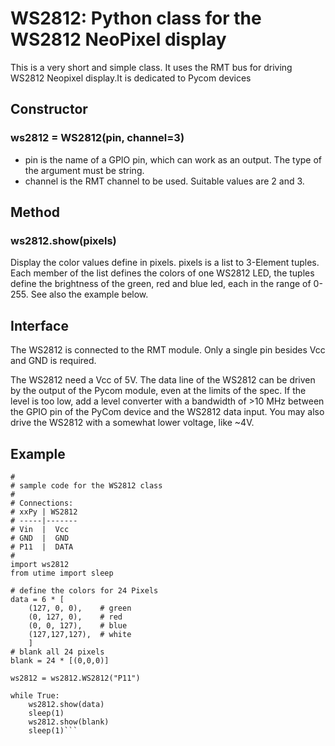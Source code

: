 # WS2812: Python class for the WS2812 NeoPixel display

This is a very short and simple class. It uses the RMT bus for driving WS2812
Neopixel  display.It is dedicated to Pycom devices

## Constructor

### ws2812 = WS2812(pin, channel=3)

- pin is the name of a GPIO pin, which can work as an output. The type of the
argument must be string.
- channel is the RMT channel to be used. Suitable values are 2 and 3.

## Method

### ws2812.show(pixels)

Display the color values define in pixels. pixels is a list to 3-Element tuples.
Each member of the list defines the colors of one WS2812 LED, the tuples define
the brightness of the green, red and blue led, each in the range of 0-255.
See also the example below.

## Interface

The WS2812 is connected to the RMT module. Only a single pin besides Vcc and GND is required.

The WS2812 need a Vcc of 5V. The data line of the WS2812 can be driven by the
output of the Pycom module, even at the limits of the spec. If the level is too
low, add a level converter with a bandwidth of >10 MHz between the GPIO pin of the
PyCom device and the WS2812 data input. You may also drive the WS2812 with a
somewhat lower voltage, like ~4V.

## Example

```
#
# sample code for the WS2812 class
#
# Connections:
# xxPy | WS2812
# -----|-------
# Vin  |  Vcc
# GND  |  GND
# P11  |  DATA
#
import ws2812
from utime import sleep

# define the colors for 24 Pixels
data = 6 * [
    (127, 0, 0),    # green
    (0, 127, 0),    # red
    (0, 0, 127),    # blue
    (127,127,127),  # white
    ]
# blank all 24 pixels
blank = 24 * [(0,0,0)]

ws2812 = ws2812.WS2812("P11")

while True:
    ws2812.show(data)
    sleep(1)
    ws2812.show(blank)
    sleep(1)```
